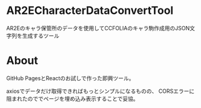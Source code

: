 # AR2ECharacterDataConvertTool
AR2Eのキャラ保管所のデータを使用してCCFOLIAのキャラ駒作成用のJSON文字列を生成するツール

# About
GitHub PagesとReactのお試しで作った即興ツール。

axiosでデータだけ取得できればもっとシンプルになるものの、
CORSエラーに阻まれたのででページを埋め込み表示することで妥協。
